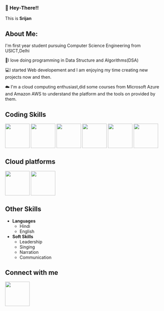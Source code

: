 ### 👋 Hey-There!! 
This is **Srijan**
## About Me:
I'm first year student pursuing Computer Science Engineering from USICT,Delhi

🌟I love doing programming in Data Structure and Algorithms(DSA) 

💻I started Web developement and I am enjoying my time creating new projects now and then. 

☁️ I'm a cloud computing enthusiast,did some courses from Microsoft Azure and Amazon AWS to understand the platform and the tools on provided by them.

## Coding Skills

<p>
<img src="https://upload.wikimedia.org/wikipedia/commons/thumb/1/18/ISO_C%2B%2B_Logo.svg/1200px-ISO_C%2B%2B_Logo.svg.png" height=80px/>
<img src="https://i.pinimg.com/originals/6e/46/e7/6e46e7dbe2bb73dacc055e5dbd85c3ad.png"height=80px/>
<img src="https://toppng.com/uploads/preview/python-logo-11609373642q9ewsev5ea.png" height=80px/>
<img src="https://encrypted-tbn0.gstatic.com/images?q=tbn:ANd9GcSkRUGXR_pLaNtbB7Uw9fKjJBWu42VCTQHy-3pAvBp1vC9yiVdH602-e7mRrLDCkKyojKg&usqp=CAU"height=80px/>
<img src="https://cdn4.iconfinder.com/data/icons/social-media-logos-6/512/121-css3-512.png"height=80px/>
<img src="https://encrypted-tbn0.gstatic.com/images?q=tbn:ANd9GcSJuu0O0PfboD7apVd33JG9kd9aP45iW96IDW9NZM4zxkv2UTsAO5w8emrvdZiGr5-roH0&usqp=CAU"height=80px/>
</p>

## Cloud platforms

<p>
<img src="https://a0.awsstatic.com/libra-css/images/logos/aws_logo_smile_1200x630.png"height=80px/>
<img src="https://upload.wikimedia.org/wikipedia/commons/thumb/f/fa/Microsoft_Azure.svg/1200px-Microsoft_Azure.svg.png"height=80px/>
</p>

## Other Skills

- **Languages**
   - Hindi
   - English
- **Soft Skills**
   - Leadership
   - Singing
   - Narration
   - Communication
 ## Connect with me
  
  [<img src="https://www.citypng.com/public/uploads/preview/hd-linkedin-official-logo-transparent-background-31623962207jz85kqlqot.png" width=80px/>](https://www.linkedin.com/in/srijan-ab9909229/)     
